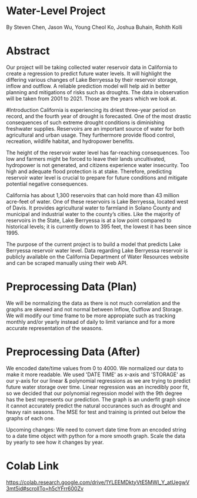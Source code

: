 # Water-Level Project 
By Steven Chen, Jason Wu, Young Cheol Ko, Joshua Buhain, Rohith Kolli

# Abstract
Our project will be taking collected water reservoir data in California to create a regression to predict future water levels. It will highlight the differing various changes of Lake Berryessa by their reservoir storage, inflow and outflow. A reliable prediction model will help aid in better planning and mitigations of risks such as droughts. The data in observation will be taken from 2001 to 2021. Those are the years which we look at.

#Introduction
California is experiencing its driest three-year period on record, and the fourth year of drought is forecasted. One of the most drastic consequences of such extreme drought conditions is diminishing freshwater supplies. Reservoirs are an important source of water for both agricultural and urban usage. They furthermore provide flood control, recreation, wildlife habitat, and hydropower benefits.

The height of the reservoir water level has far-reaching consequences. Too low and farmers might be forced to leave their lands uncultivated, hydropower is not generated, and citizens experience water insecurity. Too high and adequate flood protection is at stake. Therefore, predicting reservoir water level is crucial to prepare for future conditions and mitigate potential negative consequences.

California has about 1,300 reservoirs that can hold more than 43 million acre-feet of water. One of these reservoirs is Lake Berryessa, located west of Davis. It provides agricultural water to farmland in Solano County and municipal and industrial water to the county’s cities. Like the majority of reservoirs in the State, Lake Berryessa is at a low point compared to historical levels; it is currently down to 395 feet, the lowest it has been since 1995. 

The purpose of the current project is to build a model that predicts Lake Berryessa reservoir water level. Data regarding Lake Berryessa reservoir is publicly available on the California Department of Water Resources website and can be scraped manually using their web API.

# Preprocessing Data (Plan)
We will be normalizing the data as there is not much correlation and the graphs are skewed and not normal between Inflow, Outflow and Storage. We will modify our time frame to be more appropiate such as tracking monthly and/or yearly instead of daily to limit variance and for a more accurate representation of the seasons. 


# Preprocessing Data (After)
We encoded date/time values from 0 to 4000. We normalized our data to make it more readable. We used 'DATE TIME' as x-axis and 'STORAGE' as our y-axis for our linear & polynomial regressions as we are trying to predict future water storage over time. Linear regression was an incredibly poor fit, so we decided that our polynomial regression model with the 9th degree has the best represents our prediction. The graph is an underfit graph since it cannot accurately predict the natural occurances such as drought and heavy rain seasons. The MSE for test and training is printed out below the graphs of each one.

Upcoming changes: We need to convert date time from an encoded string to a date time object with python for a more smooth graph. Scale the data by yearly to see how it changes by year.


# Colab Link
https://colab.research.google.com/drive/1YLEEMDktyVtE5MWI_Y_atUegwV3mt5jd#scrollTo=h5cYFrr600Zv
